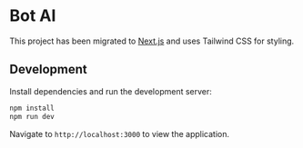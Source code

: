 # Bot AI

This project has been migrated to [Next.js](https://nextjs.org/) and uses Tailwind CSS for styling.

## Development

Install dependencies and run the development server:

```bash
npm install
npm run dev
```

Navigate to `http://localhost:3000` to view the application.
